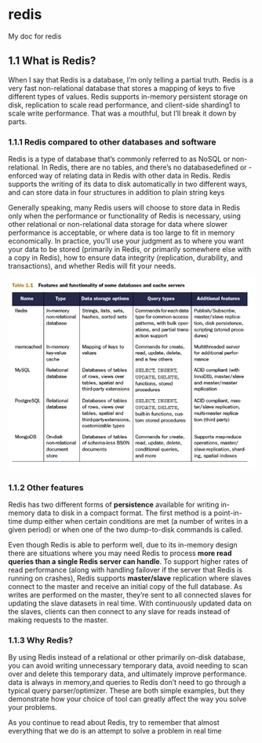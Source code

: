 # redis
My doc for redis

## 1.1 What is Redis?
When I say that Redis is a database, I’m only telling a partial truth. Redis is a very fast
non-relational database that stores a mapping of keys to five different types of values.
Redis supports in-memory persistent storage on disk, replication to scale read performance,
and client-side sharding1 to scale write performance. That was a mouthful, but
I’ll break it down by parts.


### 1.1.1 Redis compared to other databases and software
Redis is a type of database that’s commonly referred to as NoSQL or non-relational. In Redis, there are no tables, and there’s no databasedefined or -enforced way of relating data in Redis with other data in Redis.
Redis supports the writing of its data to disk automatically in two different ways, and can store data in four structures in addition to plain string keys


Generally speaking, many Redis users will choose to store data in
Redis only when the performance or functionality of Redis is necessary, using other
relational or non-relational data storage for data where slower performance is acceptable,
or where data is too large to fit in memory economically. In practice, you’ll use
your judgment as to where you want your data to be stored (primarily in Redis, or primarily
somewhere else with a copy in Redis), how to ensure data integrity (replication,
durability, and transactions), and whether Redis will fit your needs.

![databases_cache_servers](images/databases_cache_servers.png)

### 1.1.2 Other features

Redis has two different forms of **persistence** available for writing in-memory data to disk in a compact format. The first method is a point-in-time dump either when certain conditions are met (a number of
writes in a given period) or when one of the two dump-to-disk commands is called.

Even though Redis is able to perform well, due to its in-memory design there are
situations where you may need Redis to process **more read queries than a single Redis server can handle**. To support higher rates of read performance (along with handling
failover if the server that Redis is running on crashes), Redis supports **master/slave**
replication where slaves connect to the master and receive an initial copy of the full
database. As writes are performed on the master, they’re sent to all connected slaves
for updating the slave datasets in real time. With continuously updated data on the
slaves, clients can then connect to any slave for reads instead of making requests to the
master.

### 1.1.3 Why Redis?
By using Redis instead of a relational or other primarily on-disk database, you can
avoid writing unnecessary temporary data, avoid needing to scan over and delete this
temporary data, and ultimately improve performance. data is always in memory,and queries to Redis
don’t need to go through a typical query parser/optimizer. These are both simple examples,
but they demonstrate how your choice of tool can greatly affect the way you solve
your problems.

As you continue to read about Redis, try to remember that almost everything that we
do is an attempt to solve a problem in real time